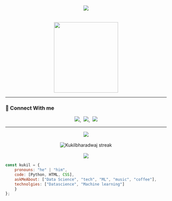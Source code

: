 <h1 align="center">
	<img src="https://readme-typing-svg.herokuapp.com/?lines=Hello,+There!+👋;This+is+Kukil....;Nice+to+see+you!😀&center=true&size=30">
</h1>
<br>
<div align="center">
	<img src="https://www.pngarts.com/files/5/Coder-PNG-High-Quality-Image.png" width="200" height="220">
</div>

<hr/>

<!-- #### 👨🏻‍💻 My Tech Stack:
<div align="center">
<img src="https://img.icons8.com/color/48/000000/javascript.png"/>
<img src="https://img.icons8.com/color/48/000000/react-native.png"/>
<img src="https://img.icons8.com/color/48/000000/typescript.png"/>
<img src="https://img.icons8.com/color/48/000000/nodejs.png"/>
<img src="https://img.icons8.com/color/48/000000/visual-studio.png"/>
<img src="https://img.icons8.com/color/48/000000/npm.png"/>
<img src="https://img.icons8.com/color/48/000000/java.png"/>
<img src="https://img.icons8.com/color/48/000000/c-plus-plus.png"/>
<img src="https://img.icons8.com/color/48/000000/c.png"/>
<img src="https://img.icons8.com/color/48/000000/php.png"/>
<img src="https://img.icons8.com/color/48/000000/mysql.png"/>
<img src="https://img.icons8.com/color/48/000000/git.png"/>
<img src="https://img.icons8.com/color/48/000000/github--v1.png"/>
<img src="https://img.icons8.com/color/48/000000/css3.png"/>
<img src="https://img.icons8.com/color/48/000000/html-5.png"/>
<img src="https://img.icons8.com/color/48/000000/sass.png"/>
<img src="https://img.icons8.com/color/48/000000/bootstrap.png"/>
</div>
 -->

### 💬 Connect With me
<p align="center">
  <a href="https://www.linkedin.com/in/kukil-bharadwaj-7313971a5">
    <img src="https://img.shields.io/badge/LinkedIn-%230077B5.svg?&style=flat-square&logo=linkedin&logoColor=white">
  </a>
  &nbsp;
  <a href="https://instagram.com/kukilbharadwaj">
    <img src="https://img.shields.io/badge/Instagram-%23E4405F.svg?&style=flat-square&logo=instagram&logoColor=white">
  </a>
  &nbsp;
  <a href="https://twitter.com/kukil_bharadwaj?s=09">
    <img src="https://img.shields.io/badge/twitter-%230077D4.svg?&style=flat-square&logo=twitter&logoColor=white">
  </a>
</p>

<hr>

<div align="center">
<img src="https://github-readme-stats.vercel.app/api/top-langs/?username=Kukilbharadwaj&theme=react&layout=compact" />
</div>
<br/>
<div align="center">
<img alt="Kukilbharadwaj streak" src="https://github-readme-streak-stats.herokuapp.com/?user=Kukilbharadwaj&theme=react"/>
</div>
<br/>
<div align="center">
<img src="https://github-readme-stats.vercel.app/api?username=Kukilbharadwaj&&show_icons=true&theme=react"/>
</div>

<!-- title_color=00edc6&icon_color=33d900&text_color=daf7dc&bg_color=151515 -->



```js
const kukil = {
    pronouns: "he" | "him",
    code: [Python, HTML, CSS],
    askMeAbout: ["Data Science", "tech", "ML", "music", "coffee"],
    technolgies: ["Datascience", "Machine learning"]       
    }
};
```
